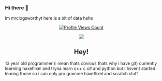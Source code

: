### Hi there 👋
im mrclogsworthyt
here is a bit of data hehe
<a href="https://github.com/MrClogsworthYT">
<p align="center">
  <img src="https://komarev.com/ghpvc/?username=MrClogsworthYT" alt="Profile Views Count">
</p>
</a>

<p align="center">
  <img src="https://github-readme-stats.vercel.app/api/?username=MrClogsworthYT&title_color=4F8CC9&text_color=9f9f9f&show_icons=true&bg_color=00000000&hide_border=true&icon_color=4F8CC9&hide_title=true&count_private=true" />
</p>

<h2 align="center">Hey!</h2>

13 year old
programmer (i mean thats obvious thats why i have git)
currently learning haxeflixel and tryna learn c++ c c# and python but i hsvent started learing those so i can only pro
gramme haxeflixel and scratch stuff
